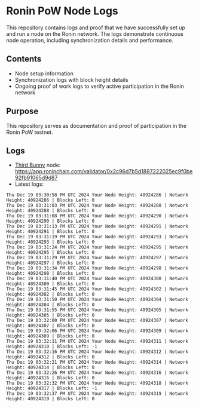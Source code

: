 # Ronin PoW Node Logs

This repository contains logs and proof that we have successfully set up and run a node on the Ronin network. The logs demonstrate continuous node operation, including synchronization details and performance.

## Contents

- Node setup information
- Synchronization logs with block height details
- Ongoing proof of work logs to verify active participation in the Ronin network

## Purpose

This repository serves as documentation and proof of participation in the Ronin PoW testnet.

## Logs

- [Third Bunny](https://thirdbunny.xyz/) node: https://app.roninchain.com/validator/0x2c96d7b5d1887222025ec9f0be92fb91065d9d87
- Latest logs:
```
Thu Dec 19 03:30:58 PM UTC 2024 Your Node Height: 40924286 | Network Height: 40924286 | Blocks Left: 0
Thu Dec 19 03:31:03 PM UTC 2024 Your Node Height: 40924288 | Network Height: 40924288 | Blocks Left: 0
Thu Dec 19 03:31:08 PM UTC 2024 Your Node Height: 40924290 | Network Height: 40924290 | Blocks Left: 0
Thu Dec 19 03:31:13 PM UTC 2024 Your Node Height: 40924291 | Network Height: 40924291 | Blocks Left: 0
Thu Dec 19 03:31:19 PM UTC 2024 Your Node Height: 40924293 | Network Height: 40924293 | Blocks Left: 0
Thu Dec 19 03:31:24 PM UTC 2024 Your Node Height: 40924295 | Network Height: 40924295 | Blocks Left: 0
Thu Dec 19 03:31:29 PM UTC 2024 Your Node Height: 40924297 | Network Height: 40924297 | Blocks Left: 0
Thu Dec 19 03:31:34 PM UTC 2024 Your Node Height: 40924298 | Network Height: 40924298 | Blocks Left: 0
Thu Dec 19 03:31:40 PM UTC 2024 Your Node Height: 40924300 | Network Height: 40924300 | Blocks Left: 0
Thu Dec 19 03:31:45 PM UTC 2024 Your Node Height: 40924302 | Network Height: 40924302 | Blocks Left: 0
Thu Dec 19 03:31:50 PM UTC 2024 Your Node Height: 40924304 | Network Height: 40924304 | Blocks Left: 0
Thu Dec 19 03:31:55 PM UTC 2024 Your Node Height: 40924305 | Network Height: 40924305 | Blocks Left: 0
Thu Dec 19 03:32:00 PM UTC 2024 Your Node Height: 40924307 | Network Height: 40924307 | Blocks Left: 0
Thu Dec 19 03:32:06 PM UTC 2024 Your Node Height: 40924309 | Network Height: 40924309 | Blocks Left: 0
Thu Dec 19 03:32:11 PM UTC 2024 Your Node Height: 40924311 | Network Height: 40924310 | Blocks Left: -1
Thu Dec 19 03:32:16 PM UTC 2024 Your Node Height: 40924312 | Network Height: 40924312 | Blocks Left: 0
Thu Dec 19 03:32:21 PM UTC 2024 Your Node Height: 40924314 | Network Height: 40924314 | Blocks Left: 0
Thu Dec 19 03:32:26 PM UTC 2024 Your Node Height: 40924316 | Network Height: 40924316 | Blocks Left: 0
Thu Dec 19 03:32:32 PM UTC 2024 Your Node Height: 40924318 | Network Height: 40924317 | Blocks Left: -1
Thu Dec 19 03:32:37 PM UTC 2024 Your Node Height: 40924319 | Network Height: 40924319 | Blocks Left: 0
```
